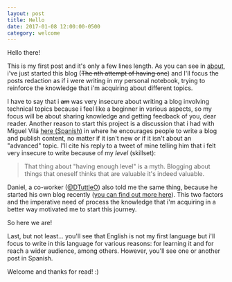 ```yaml
---
layout: post
title: Hello
date: 2017-01-08 12:00:00-0500
category: welcome
---
```

Hello there!

This is my first post and it's only a few lines length.
As you can see in [about](/about), i've just started this blog (~~The nth attempt
of having one~~) and I'll focus the posts redaction as if i were writing in my
personal notebook, trying to reinforce the knowledge that i'm acquiring about
different topics.

I have to say that i ~~am~~ was very insecure about writing a blog involving
technical topics because i feel like a beginner in various aspects, so my focus
will be about sharing knowledge and getting feedback of you, dear reader.
Another reason to start this project is a discussion that i had with Miguel
Vilá [here (Spanish)](https://twitter.com/mglvl/status/799465778441551876)
in where he encourages people to write a blog and publish content, no matter
if it isn't new or if it isn't about an "advanced" topic. I'll cite his reply to
a tweet of mine telling him that i felt very insecure to write because of my
*level* (skillset):

> That thing about "having enough level" is a myth. Blogging about things
that oneself thinks that are valuable it's indeed valuable.

Daniel, a co-worker ([@DTuttleO](https://twitter.com/DtuttleO)) also told me
the same thing, because he started his own blog recently ([you can find out more
here](http://www.dtuttleo.com/)). This two factors and the imperative need of
process the knowledge that i'm acquiring in a better way motivated me to start
this journey.

So here we are!

Last, but not least... you'll see that English is not my first language but
i'll focus to write in this language for various reasons: for learning it and
for reach a wider audience, among others. However, you'll see one or another post
in Spanish.

Welcome and thanks for read! :)
